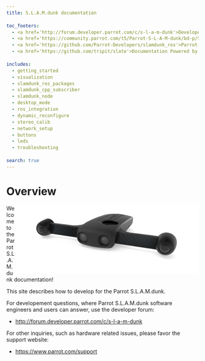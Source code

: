 ```yaml
---
title: S.L.A.M.dunk documentation

toc_footers:
  - <a href='http://forum.developer.parrot.com/c/s-l-a-m-dunk'>Developer Forum</a>
  - <a href='https://community.parrot.com/t5/Parrot-S-L-A-M-dunk/bd-p/SLAMdunk'>S.L.A.M.dunk Community</a>
  - <a href='https://github.com/Parrot-Developers/slamdunk_ros'>Parrot-Developers/slamdunk_ros on Github</a>
  - <a href='https://github.com/tripit/slate'>Documentation Powered by Slate</a>

includes:
  - getting_started
  - visualization
  - slamdunk_ros_packages
  - slamdunk_cpp_subscriber
  - slamdunk_node
  - desktop_mode
  - ros_integration
  - dynamic_reconfigure
  - stereo_calib
  - network_setup
  - buttons
  - leds
  - troubleshooting

search: true
---
```


# Overview

<img style="float: right;" src="images/slamdunk.png">
Welcome to the Parrot S.L.A.M.dunk documentation!

This site describes how to develop for the Parrot S.L.A.M.dunk.

For developement questions,
where Parrot S.L.A.M.dunk software engineers and users can answer,
use the developer forum:

- http://forum.developer.parrot.com/c/s-l-a-m-dunk

For other inquiries, such as hardware related issues,
please favor the support website:

- https://www.parrot.com/support
